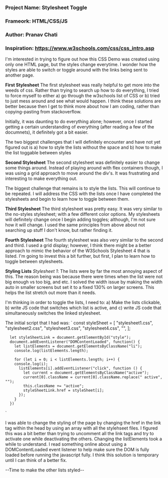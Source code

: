 ### Project Name: Stylesheet Toggle
### Frameork: HTML/CSS/JS
### Author: Pranav Chati
### Inspiration: https://www.w3schools.com/css/css_intro.asp
I'm interested in trying to figure out how this CSS Demo was created using only one HTML page, but the styles change everytime. I wonder how the styles are able to switch or toggle around with the links being sent to another page.


**First Stylesheet**
The first stylesheet was really helpful to get more into the weeds of css. Rather than trying to search up how to do everything, I tried to force myself to either a) go through the w3schools list of CSS or b) tried to just mess around and see what would happen. I think these solutions are better because then I get to think more about how I am coding, rather than copying-pasting from stackoverflow.

Initially, it was daunting to do everything alone; however, once I started getting a certain understanding of everything (after reading a few of the documnets), it definitely got a bit easier.

The two biggest challenges that I will definitely encounter and have not yet figured out is a) how to style the lists without the space and b) how to make the list toggable between styles

**Second Stylesheet**
The second stylesheet was definitely easier to change some things around. Instead of playing around with flex containers though, I was using a grid approach to move around the div's. It was frustrating and interesting to make everything out.

The biggest challenge that remains is to style the lists. This will continue to be repeated. I will address the CSS with the lists once I have completed the stylesheets and begin to learn how to toggle between them.

**Third Stylesheet**
The third stylesheet was pretty easy. It was very similar to the no-styles stylesheet; with a few different color options. My stylesheets will definitely change once I begin adding toggles; although, I'm not sure how it will change. I used the same principles from above about not searching up stuff I don't know, but rather finding it.

**Fourth Stylesheet**
The fourth stylesheet was also very similar to the second and third. I used a grid display; however, I think there might be a better approach to mimic the behavior of the W3Schools Stylesheet 4 that is listed. I'm going to invest this a bit further, but first, I plan to learn how to toggle between stylesheets.

**Styling Lists**
*Stylesheet 1*: The lists were by far the most annoying aspect of this. The reason being was because there were times when the list were not big enough vs too big, and etc. I solved the width issue by making the width auto in smaller screens but set it to a fixed 130% on larger screens. This helps the list stretch out more than it needs.

I'm thinking in order to toggle the lists, I need to: a) Make the lists clickable, b) write JS code that switches which list is active, and c) write JS code that simultaneously switches the linked stylesheet. 

The initial script that I had was:
`
      const styleSheet = [
        "stylesheet1.css",
        "stylesheet2.css",
        "stylesheet3.css",
        "stylesheet4.css",
        "",
      ];

      let styleSheetLink = document.getElementById("style");
      document.addEventListener("DOMContentLoaded", function() {
        let listElements = document.getElementsByClassName("li");
        console.log(listElements.length);
        
        for (let i = 0; i < listElements.length; i++) {
        console.log(i);
          listElements[i].addEventListener("click", function () {
            let current = document.getElementsByClassName("active");
            current[0].className = current[0].className.replace(" active", "");
            this.className += "active";
            styleSheetLink.href = styleSheet[i];
          });
        }
      })
`

I was able to change the styling of the page by changing the href in the link tag within the head by using an array with all the stylehseet files. I figured this was a bit better than trying to uncomment all the link tags and try to activate one while deactivating the others. Changing the listElements took a while to understand. I read something online about using a DOMContentLoaded event listener to help make sure the DOM is fully loaded before running the javascript fully. I think this solution is temporary until I can think of a better fix.

--Time to make the other lists styled--